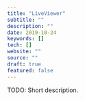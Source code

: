 ```yaml
---
title: "LiveViewer"
subtitle: ""
description: ""
date: 2019-10-24
keywords: []
tech: []
website: ""
source: ""
draft: true
featured: false
---
```


TODO: Short description.

